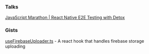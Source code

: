 ### Talks
[JavaScript Marathon | React Native E2E Testing with Detox](https://www.youtube.com/watch?v=Vm085szsz_M)

### Gists
[useFirebaseUploader.ts](https://gist.github.com/danecando/e4977845fde8ccfe5c7424179fdc2fea) - A react hook that handles firebase storage uploading
